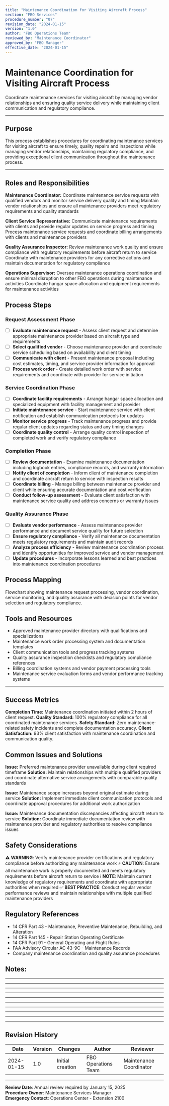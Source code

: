 ```yaml
---
title: "Maintenance Coordination for Visiting Aircraft Process"
section: "FBO Services"
procedure_number: "07"
revision_date: "2024-01-15"
version: "1.0"
author: "FBO Operations Team"
reviewed_by: "Maintenance Coordinator"
approved_by: "FBO Manager"
effective_date: "2024-01-15"
---
```


# Maintenance Coordination for Visiting Aircraft Process

Coordinate maintenance services for visiting aircraft by managing vendor relationships and ensuring quality service delivery while maintaining client communication and regulatory compliance.

_____________________________________________________________________________________________

## Purpose

This process establishes procedures for coordinating maintenance services for visiting aircraft to ensure timely, quality repairs and inspections while managing vendor relationships, maintaining regulatory compliance, and providing exceptional client communication throughout the maintenance process.

_____________________________________________________________________________________________

## Roles and Responsibilities

**Maintenance Coordinator:**
Coordinate maintenance service requests with qualified vendors and monitor service delivery quality and timing
Maintain vendor relationships and ensure all maintenance providers meet regulatory requirements and quality standards

**Client Service Representative:**
Communicate maintenance requirements with clients and provide regular updates on service progress and timing
Process maintenance service requests and coordinate billing arrangements with clients and maintenance providers

**Quality Assurance Inspector:**
Review maintenance work quality and ensure compliance with regulatory requirements before aircraft return to service
Coordinate with maintenance providers for any corrective actions and maintain documentation for regulatory compliance

**Operations Supervisor:**
Oversee maintenance operations coordination and ensure minimal disruption to other FBO operations during maintenance activities
Coordinate hangar space allocation and equipment requirements for maintenance activities

## Process Steps

### Request Assessment Phase
- [ ] **Evaluate maintenance request** - Assess client request and determine appropriate maintenance provider based on aircraft type and requirements
- [ ] **Select qualified vendor** - Choose maintenance provider and coordinate service scheduling based on availability and client timing
- [ ] **Communicate with client** - Present maintenance proposal including cost estimates, timing, and service provider information for approval
- [ ] **Process work order** - Create detailed work order with service requirements and coordinate with provider for service initiation

### Service Coordination Phase
- [ ] **Coordinate facility requirements** - Arrange hangar space allocation and specialized equipment with facility management and provider
- [ ] **Initiate maintenance service** - Start maintenance service with client notification and establish communication protocols for updates
- [ ] **Monitor service progress** - Track maintenance progress and provide regular client updates regarding status and any timing changes
- [ ] **Coordinate quality control** - Arrange quality control inspection of completed work and verify regulatory compliance

### Completion Phase
- [ ] **Review documentation** - Examine maintenance documentation including logbook entries, compliance records, and warranty information
- [ ] **Notify client of completion** - Inform client of maintenance completion and coordinate aircraft return to service with inspection results
- [ ] **Coordinate billing** - Manage billing between maintenance provider and client while ensuring accurate documentation and cost verification
- [ ] **Conduct follow-up assessment** - Evaluate client satisfaction with maintenance service quality and address concerns or warranty issues

### Quality Assurance Phase
- [ ] **Evaluate vendor performance** - Assess maintenance provider performance and document service quality for future selection
- [ ] **Ensure regulatory compliance** - Verify all maintenance documentation meets regulatory requirements and maintain audit records
- [ ] **Analyze process efficiency** - Review maintenance coordination process and identify opportunities for improved service and vendor management
- [ ] **Update procedures** - Incorporate lessons learned and best practices into maintenance coordination procedures

## Process Mapping

Flowchart showing maintenance request processing, vendor coordination, service monitoring, and quality assurance with decision points for vendor selection and regulatory compliance.

## Tools and Resources

- Approved maintenance provider directory with qualifications and specializations
- Maintenance work order processing system and documentation templates
- Client communication tools and progress tracking systems
- Quality assurance inspection checklists and regulatory compliance references
- Billing coordination systems and vendor payment processing tools
- Maintenance service evaluation forms and vendor performance tracking systems

_____________________________________________________________________________________________

## Success Metrics

**Completion Time:** Maintenance coordination initiated within 2 hours of client request.
**Quality Standard:** 100% regulatory compliance for all coordinated maintenance services.
**Safety Standard:** Zero maintenance-related safety incidents and complete documentation accuracy.
**Client Satisfaction:** 93% client satisfaction with maintenance coordination and communication quality.

## Common Issues and Solutions

**Issue:** Preferred maintenance provider unavailable during client required timeframe
**Solution:** Maintain relationships with multiple qualified providers and coordinate alternative service arrangements with comparable quality standards

**Issue:** Maintenance scope increases beyond original estimate during service
**Solution:** Implement immediate client communication protocols and coordinate approval procedures for additional work authorization

**Issue:** Maintenance documentation discrepancies affecting aircraft return to service
**Solution:** Coordinate immediate documentation review with maintenance provider and regulatory authorities to resolve compliance issues

## Safety Considerations
⚠️ **WARNING**: Verify maintenance provider certifications and regulatory compliance before authorizing any maintenance work
⚡ **CAUTION**: Ensure all maintenance work is properly documented and meets regulatory requirements before aircraft return to service
ℹ️ **NOTE**: Maintain current knowledge of regulatory requirements and coordinate with appropriate authorities when required
✅ **BEST PRACTICE**: Conduct regular vendor performance reviews and maintain relationships with multiple qualified maintenance providers

## Regulatory References
- 14 CFR Part 43 - Maintenance, Preventive Maintenance, Rebuilding, and Alteration
- 14 CFR Part 145 - Repair Station Operating Certificate
- 14 CFR Part 91 - General Operating and Flight Rules
- FAA Advisory Circular AC 43-9C - Maintenance Records
- Company maintenance coordination and quality assurance procedures

## Notes:
___________________________________________________________________________________
___________________________________________________________________________________
___________________________________________________________________________________
___________________________________________________________________________________
___________________________________________________________________________________
___________________________________________________________________________________
___________________________________________________________________________________
___________________________________________________________________________________
___________________________________________________________________________________
___________________________________________________________________________________

## Revision History
| Date | Version | Changes | Author | Reviewer |
|---|---|---|-----|----|
| 2024-01-15 | 1.0 | Initial creation | FBO Operations Team | Maintenance Coordinator |

---
**Review Date**: Annual review required by January 15, 2025  
**Procedure Owner**: Maintenance Services Manager  
**Emergency Contact**: Operations Center - Extension 2100

